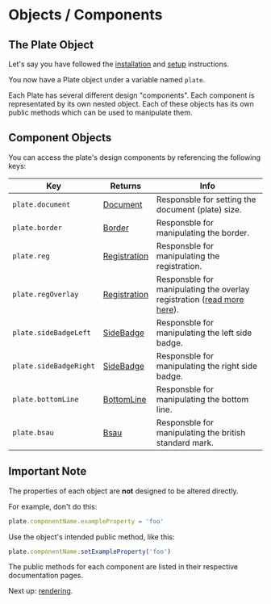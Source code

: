 # Objects / Components

## The Plate Object

Let's say you have followed the [installation](installation.md) and [setup](setup.md) instructions.

You now have a Plate object under a variable named `plate`.

Each Plate has several different design "components". Each component is representated by its own nested object. Each of these objects has its own public methods which can be used to manipulate them.

## Component Objects

You can access the plate's design components by referencing the following keys:

| Key | Returns | Info |
| --- | --- | --- |
| `plate.document` | [Document](components/document.md) | Responsble for setting the document (plate) size. |
| `plate.border` | [Border](components/border.md) | Responsble for manipulating the border. |
| `plate.reg` | [Registration](components/registration.md) | Responsble for manipulating the registration. |
| `plate.regOverlay` | [Registration](components/registration.md) | Responsble for manipulating the overlay registration ([read more here](#)). |
| `plate.sideBadgeLeft` | [SideBadge](components/side-badge.md) | Responsble for manipulating the left side badge. |
| `plate.sideBadgeRight` | [SideBadge](components/side-badge.md) | Responsble for manipulating the right side badge. |
| `plate.bottomLine` | [BottomLine](components/bottom-line.md) | Responsble for manipulating the bottom line. |
| `plate.bsau` | [Bsau](components/bsau.md) | Responsble for manipulating the british standard mark. |

## Important Note

The properties of each object are **not** designed to be altered directly.

For example, don't do this:

```javascript
plate.componentName.exampleProperty = 'foo'
```

Use the object's intended public method, like this:

```javascript
plate.componentName.setExampleProperty('foo')
```

The public methods for each component are listed in their respective documentation pages.

Next up: [rendering](rendering.md).